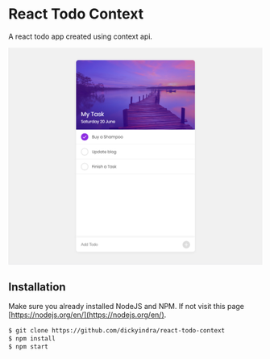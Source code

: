 # React Todo Context

A react todo app created using context api.

![Screenshot React Todo Context App](https://raw.githubusercontent.com/dickyindra/react-todo-context/master/screenshot.png)

## Installation

Make sure you already installed NodeJS and NPM. If not visit this page [https://nodejs.org/en/](https://nodejs.org/en/).

```
$ git clone https://github.com/dickyindra/react-todo-context
$ npm install
$ npm start
```

